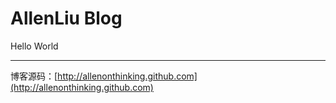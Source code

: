 AllenLiu Blog
=============
Hello World
*********

博客源码：[http://allenonthinking.github.com](http://allenonthinking.github.com)


